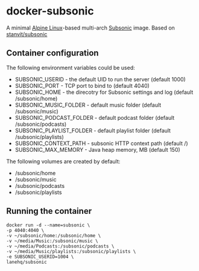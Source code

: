 # docker-subsonic

A minimal [Alpine Linux](http://alpinelinux.org/)-based multi-arch [Subsonic](http://www.subsonic.org/) image.
Based on [stanvit/subsonic](https://hub.docker.com/r/stanvit/subsonic)

## Container configuration

The following environment variables could be used:

  * SUBSONIC_USERID - the default UID to run the server (default 1000)
  * SUBSONIC_PORT - TCP port to bind to (default 4040)
  * SUBSONIC_HOME - the direcotry for Subsonic settings and log (default /subsonic/home)
  * SUBSONIC_MUSIC_FOLDER - default music folder (default /subsonic/music)
  * SUBSONIC_PODCAST_FOLDER - default podcast folder (default /subsonic/podcasts)
  * SUBSONIC_PLAYLIST_FOLDER - default playlist folder (default /subsonic/playlists)
  * SUBSONIC_CONTEXT_PATH - subsonic HTTP context path (default /)
  * SUBSONIC_MAX_MEMORY - Java heap memory, MB (default 150)

The following volumes are created by default:

  * /subsonic/home
  * /subsonic/music
  * /subsonic/podcasts
  * /subsonic/playlists

## Running the container

    docker run -d --name=subsonic \
    -p 4040:4040 \
    -v ~/subsonic/home:/subsonic/home \
    -v ~/media/Music:/subsonic/music \
    -v ~/media/Podcasts:/subsonic/podcasts \
    -v ~/media/Music/playlists:/subsonic/playlists \
    -e SUBSONIC_USERID=1004 \
    lanehq/subsonic
